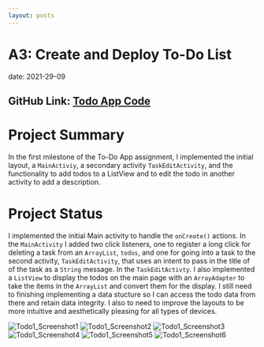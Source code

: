 ```yaml
---
layout: posts
---
```


# A3: Create and Deploy To-Do List

date: 2021-29-09

## GitHub Link: [Todo App Code](https://github.com/tophbuddy/cs5520_cholzheu_projects/tree/main/CS5520/TodoApp)

# Project Summary

In the first milestone of the To-Do App assignment, I implemented the initial layout, a `MainActiviy`, a secondary activity `TaskEditActivity`, and the functionality to add todos to a ListView and to edit the todo in another activity to add a description.

# Project Status

I implemented the initial Main activity to handle the `onCreate()` actions. In the `MainActivity` I added two click listeners, one to register a long click for deleting a task from an `ArrayList`, `todos`, and one for going into a task to the second activity, `TaskEditActivity`, that uses an intent to pass in the title of of the task as a `String` message. In the `TaskEditActivty`. I also implemented a `ListView` to display the todos on the main page with an `ArrayAdapter` to take the items in the `ArrayList` and convert them for the display. I still need to finishing implementing a data stucture so I can access the todo data from there and retain data integrity. I also to need to improve the layouts to be more intuitive and aesthetically pleasing for all types of devices.

![Todo1_Screenshot1](https://github.com/tophbuddy/cs5520_cholzheu_projects/blob/main/CS5520/Project_Images/Todo_Project/Screen%20Shot%202021-09-29%20at%204.50.35%20PM.png?raw=true)
![Todo1_Screenshot2](https://github.com/tophbuddy/cs5520_cholzheu_projects/blob/main/CS5520/Project_Images/Todo_Project/Screen%20Shot%202021-09-29%20at%204.51.23%20PM.png?raw=true)
![Todo1_Screenshot3](https://github.com/tophbuddy/cs5520_cholzheu_projects/blob/main/CS5520/Project_Images/Todo_Project/Screenshot_1632959523.png?raw=true)
![Todo1_Screenshot4](https://github.com/tophbuddy/cs5520_cholzheu_projects/blob/main/CS5520/Project_Images/Todo_Project/Screenshot_1632959526.png?raw=true)
![Todo1_Screenshot5](https://github.com/tophbuddy/cs5520_cholzheu_projects/blob/main/CS5520/Project_Images/Todo_Project/Screenshot_1632959532.png?raw=true)
![Todo1_Screenshot6](https://github.com/tophbuddy/cs5520_cholzheu_projects/blob/main/CS5520/Project_Images/Todo_Project/Screenshot_1632959557.png?raw=true)
